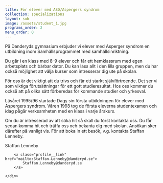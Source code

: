 ```yaml
---
title: För elever med ASD/Aspergers syndrom
collection: specializations
layout: sub
image: /assets/student_1.jpg
programs_order: 2
menu_order: 0
---
```


På Danderyds gymnasium erbjuder vi elever med Asperger syndrom en utbildning inom Samhällsprogrammet med samhällsinriktning.

Du går i en klass med 8-9 elever och får ett hemklassrum med egen arbetsplats och bärbar dator. Du kan läsa allt i den lilla gruppen, men du har också möjlighet att välja kurser som intresserar dig ute på skolan.

För oss är det viktigt att du trivs och får ett starkt självförtroende. Det ser vi som viktiga förutsättningar för ett gott studieresultat. Hos oss kommer du också att på olika sätt förberedas för kommande studier och yrkesval.

Läsåret 1995/96 startade Dagy sin första utbildningen för elever med Aspergers syndrom. Våren 1998 tog de första eleverna studentexamen och idag pågår verksamheten med en klass i varje årskurs.

Om du är intresserad av att söka hit så skall du först kontakta oss. Du får sedan komma hit och träffa oss och bekanta dig med skolan. Ansökan sker därefter på vanligt vis. För att boka in ett besök, v.g. kontakta Staffan Lenneby.

<div class="profile">
	<div class="profile__info">
		<div class="profile__title">Staffan Lenneby</div>

		<a class="profile__link" href="mailto:Staffan.Lenneby@danderyd.se">
			Staffan.Lenneby@danderyd.se
		</a>
			
	</div>
</div>

